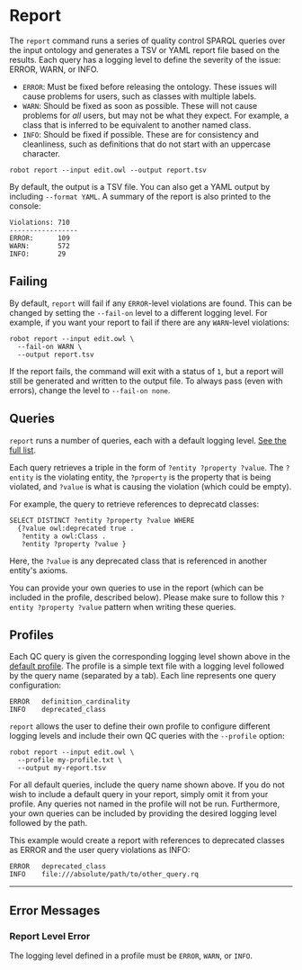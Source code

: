 # Report

The `report` command runs a series of quality control SPARQL queries over the input ontology and generates a TSV or YAML report file based on the results. Each query has a logging level to define the severity of the issue: ERROR, WARN, or INFO.
* `ERROR`: Must be fixed before releasing the ontology. These issues will cause problems for users, such as classes with multiple labels.
* `WARN`: Should be fixed as soon as possible. These will not cause problems for *all* users, but may not be what they expect. For example, a class that is inferred to be equivalent to another named class.
* `INFO`: Should be fixed if possible. These are for consistency and cleanliness, such as definitions that do not start with an uppercase character.
<!-- DO NOT TEST -->
```
robot report --input edit.owl --output report.tsv
```

By default, the output is a TSV file. You can also get a YAML output by including `--format YAML`. A summary of the report is also printed to the console:
```
Violations: 710
-----------------
ERROR:      109
WARN:       572
INFO:       29
```

## Failing

By default, `report` will fail if any `ERROR`-level violations are found. This can be changed by setting the `--fail-on` level to a different logging level. For example, if you want your report to fail if there are any `WARN`-level violations:
<!-- DO NOT TEST -->
```
robot report --input edit.owl \
  --fail-on WARN \
  --output report.tsv
```

If the report fails, the command will exit with a status of `1`, but a report will still be generated and written to the output file. To always pass (even with errors), change the level to `--fail-on none`.

## Queries

`report` runs a number of queries, each with a default logging level. [See the full list](report/).

Each query retrieves a triple in the form of `?entity ?property ?value`. The `?entity` is the violating entity, the `?property` is the property that is being violated, and `?value` is what is causing the violation (which could be empty).

For example, the query to retrieve references to deprecatd classes:
```
SELECT DISTINCT ?entity ?property ?value WHERE
  {?value owl:deprecated true .
   ?entity a owl:Class .
   ?entity ?property ?value }
```
Here, the `?value` is any deprecated class that is referenced in another entity's axioms.

You can provide your own queries to use in the report (which can be included in the profile, described below). Please make sure to follow this `?entity ?property ?value` pattern when writing these queries.

## Profiles

Each QC query is given the corresponding logging level shown above in the [default profile](/). The profile is a simple text file with a logging level followed by the query name (separated by a tab). Each line represents one query configuration:
```
ERROR	definition_cardinality
INFO	deprecated_class
```

`report` allows the user to define their own profile to configure different logging levels and include their own QC queries with the `--profile` option:
<!-- DO NOT TEST -->
```
robot report --input edit.owl \
  --profile my-profile.txt \
  --output my-report.tsv
```

For all default queries, include the query name shown above. If you do not wish to include a default query in your report, simply omit it from your profile. Any queries not named in the profile will not be run. Furthermore, your own queries can be included by providing the desired logging level followed by the path.

This example would create a report with references to deprecated classes as ERROR and the user query violations as INFO:
```
ERROR	deprecated_class
INFO	file:///absolute/path/to/other_query.rq
```

---

## Error Messages

### Report Level Error

The logging level defined in a profile must be `ERROR`, `WARN`, or `INFO`.
